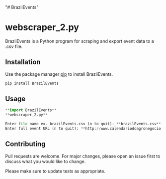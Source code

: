 "# BrazilEvents"
# webscraper_2.py

BrazilEvents is a Python program for scraping and export event data to a .csv file.

## Installation

Use the package manager [pip](https://pip.pypa.io/en/stable/) to install BrazilEvents.

```bash
pip install BrazilEvents
```

## Usage

```python
**import BrazilEvents**
**webscraper_2.py**

Enter file name ex. brazilEvents.csv (n to quit): **brazilEvents.csv**
Enter full event URL (n to quit): **http://www.calendariodoagronegocio.com.br/Evento/visualizar/portugues/3226**

```

## Contributing
Pull requests are welcome. For major changes, please open an issue first to discuss what you would like to change.

Please make sure to update tests as appropriate.
